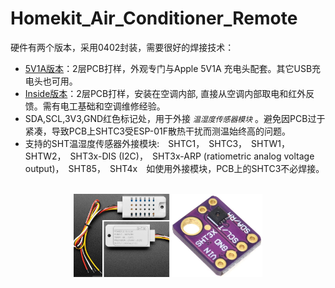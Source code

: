 # Homekit_Air_Conditioner_Remote
硬件有两个版本，采用0402封装，需要很好的焊接技术：

* [5V1A版本](/hardware/AC_IR_Homekit_5V1A_3.0_0402)：2层PCB打样，外观专门与Apple 5V1A 充电头配套。其它USB充电头也可用。
* [Inside版本](/hardware/AC_IR_Homekit_Inside_3.0_0402)：2层PCB打样，安装在空调内部, 直接从空调内部取电和红外反馈。需有电工基础和空调维修经验。
* SDA,SCL,3V3,GND红色标记处，用于外接 *`温湿度传感器模块`* 。避免因PCB过于紧凑，导致PCB上SHTC3受ESP-01F散热干扰而测温始终高的问题。
* 支持的SHT温湿度传感器外接模块:　SHTC1，　SHTC3，　SHTW1，　SHTW2，　SHT3x-DIS (I2C)，　SHT3x-ARP (ratiometric analog voltage output)，　SHT85，　SHT4x　如使用外接模块，PCB上的SHTC3不必焊接。
<div align="center">
<br><img src="/image/SHT3X.jpg"  width="60%"/>
 </div> 
